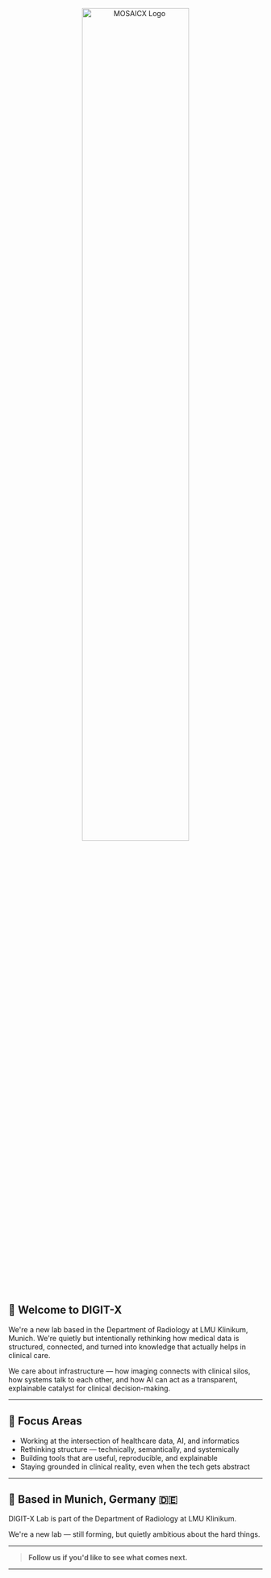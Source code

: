 <p align="center">
  <picture>
    <source srcset="/DIGIT-X Banner/1.png" media="(prefers-color-scheme: dark)">
    <img src="/DIGIT-X Banner/2.png" alt="MOSAICX Logo" width="65%">
  </picture>
</p>

## 🚀 Welcome to **DIGIT-X**

We're a new lab based in the Department of Radiology at LMU Klinikum, Munich. We're quietly but intentionally rethinking how medical data is structured, connected, and turned into knowledge that actually helps in clinical care.

We care about infrastructure — how imaging connects with clinical silos, how systems talk to each other, and how AI can act as a transparent, explainable catalyst for clinical decision-making.

---

## 🎯 Focus Areas

- Working at the intersection of healthcare data, AI, and informatics
- Rethinking structure — technically, semantically, and systemically
- Building tools that are useful, reproducible, and explainable
- Staying grounded in clinical reality, even when the tech gets abstract

---

## 📍 Based in Munich, Germany 🇩🇪

DIGIT-X Lab is part of the Department of Radiology at LMU Klinikum.

We're a new lab — still forming, but quietly ambitious about the hard things.

---

> **Follow us if you'd like to see what comes next.**

---
